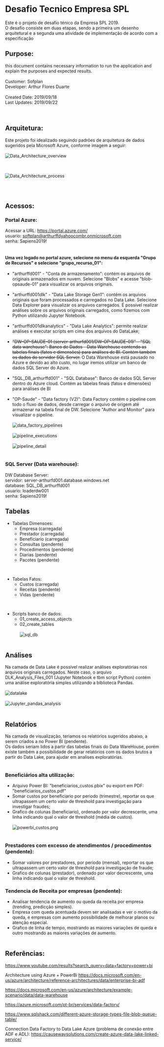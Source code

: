 # Desafio Tecnico Empresa SPL
Este é o projeto de desafio ténico da Empresa SPL 2019.<br />
O desafio consiste em duas etapas, sendo a primeira um desenho arquitetural e a segunda uma atividade de implementação de acordo com a especificação <br />

## Purpose: 
  this document contains necessary information to run the application and explain the purposes and expected results.<br />
<br />
Customer: Sofplan <br />
Developer: Arthur Flores Duarte <br />
<br />
Created Date: 2019/09/18 <br />
Last Updates:  2019/09/22 <br />
<br /><br />

## Arquitetura:
Este projeto foi idealizado seguindo padrões de arquitetura de dados sugeridos pela Microsoft Azure, conforme imagem a seguir:<br /><br />
![Data_Architecture_overview](Data_Architecture_overview.jpg?raw=true "GET")

<br /><br />
![Data_Architecture_process](Data_Architecture_process.jpg?raw=true "GET")

<br /><br />

## Acessos:

### Portal Azure:
Acessar a URL: https://portal.azure.com/ <br />
usuario: softplan@arthurffdyahoocombr.onmicrosoft.com  <br />
senha: Sapiens2019! <br /><br />

#### Uma vez logado no portal azure, selecione no menu da esquerda "Grupo de Recursos" e selecione "grupo_recurso_01":
- "arthurffd001" - "Conta de armazenamento": contém os arquivos de originais armazenados em nuvem. Selecione "Blobs" e acesse "blob-opsaude-01" para visualizar os arquivos originais. <br /><br />
- "arthurffd001dlk" - "Data Lake Storage Gen1": contém os arquivos originais que foram processados e carregados no Data Lake. Selecione Data Explorer para visualizar os arquivos carregados. É possível realizar análises sobre os arquivos originais carregados, como fizemos com Python utilizando Jupyter Notebook.<br /><br />
- "arthurffd001dlkanalytics" - "Data Lake Analytics": permite realizar análises e executar scripts em cima dos arquivos do DataLake; <br /><br />
- ~~"DW-OP-SAUDE-01 (server-arthurfd001/DW-OP-SAUDE-01)" - "SQL data warehouse": Banco de Dados - Data Warehouse contendo as tabelas finais (fatos e dimensões) para análises de BI. Contém também os dados do servidor SQL Server.~~  O Data Warehouse está pausado no Azure e devido ao alto custo, no lugar iremos utilizar um banco de dados SQL Server do Azure.<br /><br />
- "SQL_DB_arthurffd001" - "SQL Database": Banco de dados SQL Server dentro do Azure cloud. Contém as tabelas finais (fatos e dimensões) para análises de BI
<br /><br />
- "OP-Saude" - "Data factory (V2)": Data Factory contém o pipeline com todo o fluxo de dados, desde carregar o arquivo de origem até armazenar na tabela final de DW. Selecione "Author and Monitor" para visualizar o pipeline. <br /><br />
![data_factory_pipelines](data_factory_pipelines.png?raw=true "GET")<br/><br />
![pipeline_executions](pipeline_executions.png?raw=true "GET")<br/><br />
![pipeline_detail](pipeline_detail.png?raw=true "GET")
<br /><br />

### SQL Server (Data warehouse):
DW Database Server:<br />
servidor: server-arthurfd001.database.windows.net<br />
database: SQL_DB_arthurffd001 <br />
usuario: loaderdw001 <br />
senha:  Sapiens2019! <br />

## Tabelas
- Tabelas Dimensoes:<br />
	- Empresa (carregada)
	- Prestador (carregada)
	- Beneficiario (carregada)
	- Consultas (pendente)
	- Procedimentos (pendente)
	- Diarias (pendente)
	- Pacotes (pendente)
 <br />
 
- Tabelas Fatos:<br />
	- Custos (carregada)
	- Receitas (pendente) 
	- Vidas  (pendente)
<br />

- Scripts banco de dados:<br />
	- 01_create_access_objects
	- 02_create_tables
<br /><br />
![sql_db](sql_db.png?raw=true "GET")
<br /><br />

## Análises
Na camada de Data Lake é possível realizar análises exploratórias nos arquivos originais carregados. 
Neste caso, o arquivo DLK_Analysis_Files_001 (Jupyter Notebook e tbm script Python) contém uma análise exploratória simples utilizando a biblioteca Pandas.
<br /><br />
![datalake](datalake.png?raw=true "GET")
<br /><br />
![Jupyter_pandas_analysis](Jupyter_pandas_analysis.png?raw=true "GET")
<br /><br />

## Relatórios
Na camada de visualização, teriamos os relatórios sugeridos abaixo, a serem criados a no Power BI (pendente).<br />
Os dados seriam lidos a partir das tabelas finais do Data WareHouse, porém existe também a possibilidade de gerar relatórios com os dados brutos a partir do Data Lake, para ajudar em analises exploratórias.<br />
<br />

### Beneficiários alta utilização:
- Arquivo Power BI: "beneficiarios_custos.pbix" ou  export em PDF: "beneficiarios_custos.pdf"
- Somar custos por beneficiario por periodo (trimestre), reportar os que ultrapassem um certo valor de threshold para investigação para investigar fraudes;
- Grafico de colunas (beneficiario), ordenado por valor decrescente, uma linha indicando qual o valor de threshold (média de custos).
<br /><br />
![powerbi_custos.png](powerbi_custos.png?raw=true "GET") 
<br /><br />

### Prestadores com excesso de atendimentos / procedimentos (pendente):
- Somar valores por prestadores, por periodo (mensal), reportar os que ultrapassem um certo valor de threshold para investigação de fraude;
- Grafico de colunas (prestador), ordenado por valor decrescente, uma linha indicando qual o valor de threshold.

### Tendencia de Receita por empresas (pendente):
- Analisar tendencia de aumento ou queda da receita por empresa (trending, predicção simples). 
- Empresa com queda acentuada devem ser analisadas e ver o motivo da queda, e empresas com aumento possibilidade de melhorar planos ou atenção especial.
- Grafico de linha de tempo, mostrando as maiores variações de queda e outro mostrando as maiores variações de aumento.
<br /><br />

## Referências:
https://www.youtube.com/results?search_query=data+factory+power+bi

Architecture using Azure + PowerBi
https://docs.microsoft.com/en-us/azure/architecture/reference-architectures/data/enterprise-bi-adf

https://docs.microsoft.com/en-us/azure/architecture/example-scenario/data/data-warehouse

https://azure.microsoft.com/pt-br/services/data-factory/

https://www.sqlshack.com/different-azure-storage-types-file-blob-queue-table/

Connection Data Factory to Data Lake Azure (problema de conexão entre ADF e ADL):
https://causewaysolutions.com/create-azure-data-lake-linked-service/
